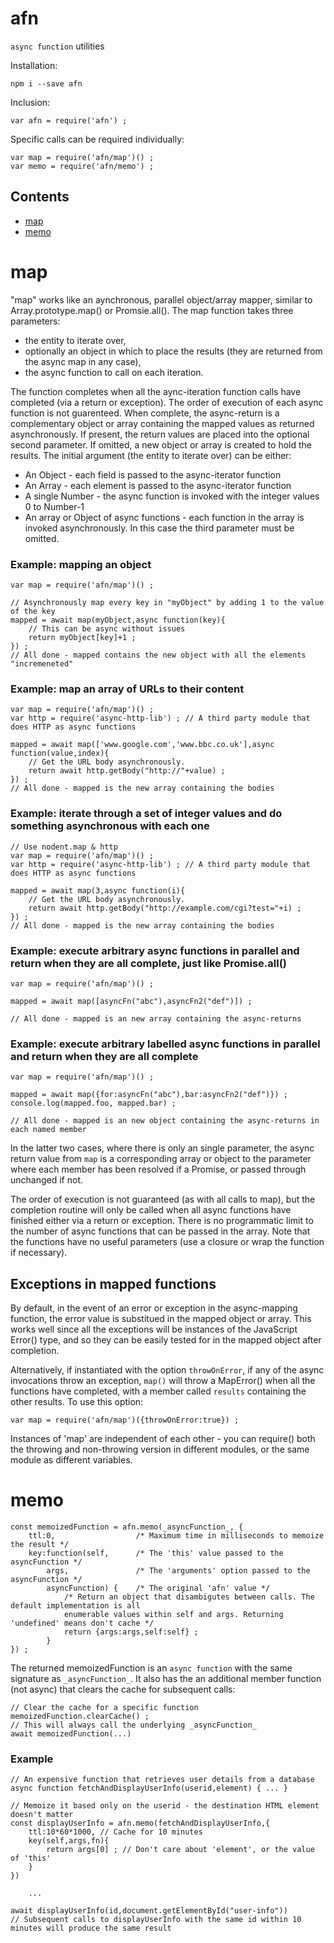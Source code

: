 # afn

`async function` utilities 

Installation:

	npm i --save afn
	
Inclusion:

	var afn = require('afn') ;
	
Specific calls can be required individually:

	var map = require('afn/map')() ;
	var memo = require('afn/memo') ;

Contents
--------
  * [map](#map)
  * [memo](#memo)

map
===

"map" works like an aynchronous, parallel object/array mapper, similar to Array.prototype.map() or Promsie.all(). The map function takes three parameters:

* the entity to iterate over,
* optionally an object in which to place the results (they are returned from the async map in any case),
* the async function to call on each iteration.

The function completes when all the aync-iteration function calls have completed (via a return or exception). The order of execution of each async function is not guarenteed. When complete, the async-return is a complementary object or array containing the mapped values as returned asynchronously. If present, the return values are placed into the optional second parameter. If omitted, a new object or array is created to hold the results. The initial argument (the entity to iterate over) can be either:

* An Object - each field is passed to the async-iterator function
* An Array - each element is passed to the async-iterator function
* A single Number - the async function is invoked with the integer values 0 to Number-1
* An array or Object of async functions - each function in the array is invoked asynchronously. In this case the third parameter must be omitted.

### Example: mapping an object

	var map = require('afn/map')() ;

	// Asynchronously map every key in "myObject" by adding 1 to the value of the key
	mapped = await map(myObject,async function(key){
		// This can be async without issues
		return myObject[key]+1 ;
	}) ;
	// All done - mapped contains the new object with all the elements "incremeneted"


### Example: map an array of URLs to their content

	var map = require('afn/map')() ;
	var http = require('async-http-lib') ; // A third party module that does HTTP as async functions

	mapped = await map(['www.google.com','www.bbc.co.uk'],async function(value,index){
		// Get the URL body asynchronously.
		return await http.getBody("http://"+value) ;
	}) ;
	// All done - mapped is the new array containing the bodies

### Example: iterate through a set of integer values and do something asynchronous with each one

	// Use nodent.map & http
	var map = require('afn/map')() ;
	var http = require('async-http-lib') ; // A third party module that does HTTP as async functions

	mapped = await map(3,async function(i){
		// Get the URL body asynchronously.
		return await http.getBody("http://example.com/cgi?test="+i) ;
	}) ;
	// All done - mapped is the new array containing the bodies

### Example: execute arbitrary async functions in parallel and return when they are all complete, just like Promise.all()

	var map = require('afn/map')() ;

	mapped = await map([asyncFn("abc"),asyncFn2("def")]) ;

	// All done - mapped is an new array containing the async-returns

### Example: execute arbitrary labelled async functions in parallel and return when they are all complete

	var map = require('afn/map')() ;

	mapped = await map({for:asyncFn("abc"),bar:asyncFn2("def")}) ;
	console.log(mapped.foo, mapped.bar) ;

	// All done - mapped is an new object containing the async-returns in each named member

In the latter two cases, where there is only an single parameter, the async return value from `map` is a corresponding array or object to the parameter where each member has been resolved if a Promise, or passed through unchanged if not.

The order of execution is not guaranteed (as with all calls to map), but the completion routine will only be called when all async functions have finished either via a return or exception. There is no programmatic limit to the number of async functions that can be passed in the array. Note that the functions have no useful parameters (use a closure or wrap the function if necessary).

Exceptions in mapped functions
------------------------------
By default, in the event of an error or exception in the async-mapping function, the error value is substitued in the mapped object or array. This works well since all the exceptions will be instances of the JavaScript Error() type, and so they can be easily tested for in the mapped object after completion.

Alternatively, if instantiated with the option `throwOnError`, if any of the async invocations throw an exception, `map()` will throw a MapError() when all the functions have completed, with a member called `results` containing the other results. To use this option:

	var map = require('afn/map')({throwOnError:true}) ;

Instances of 'map' are independent of each other - you can require() both the throwing and non-throwing version in different modules, or the same module as different variables.

memo
====
	
	const memoizedFunction = afn.memo(_asyncFunction_, {
		ttl:0,					/* Maximum time in milliseconds to memoize the result */
		key:function(self,		/* The 'this' value passed to the asyncFunction */
			args,				/* The 'arguments' option passed to the asyncFunction */
			asyncFunction) {	/* The original 'afn' value */
				/* Return an object that disambigutes between calls. The default implementation is all 
				enumerable values within self and args. Returning 'undefined' means don't cache */
				return {args:args,self:self} ;
			}  
	}) ;


The returned memoizedFunction is an `async function` with the same signature as `_asyncFunction_`. It also has the an additional member function (not async) that clears the cache for subsequent calls:

	// Clear the cache for a specific function
	memoizedFunction.clearCache() ;
	// This will always call the underlying _asyncFunction_
	await memoizedFunction(...)


### Example

	// An expensive function that retrieves user details from a database
	async function fetchAndDisplayUserInfo(userid,element) { ... }
	
	// Memoize it based only on the userid - the destination HTML element doesn't matter
	const displayUserInfo = afn.memo(fetchAndDisplayUserInfo,{
		ttl:10*60*1000,	// Cache for 10 minutes
		key(self,args,fn){
			return args[0] ; // Don't care about 'element', or the value of 'this'
		}
	})
	
		...
		
	await displayUserInfo(id,document.getElementById("user-info"))
	// Subsequent calls to displayUserInfo with the same id within 10 minutes will produce the same result

